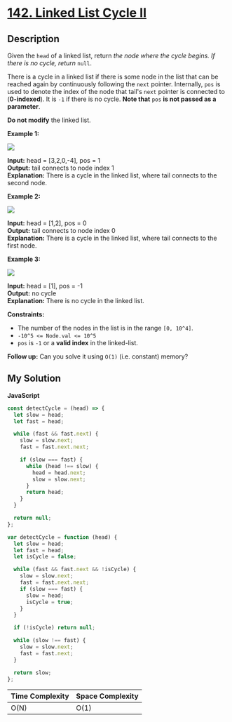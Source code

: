 # [142. Linked List Cycle II](https://leetcode.com/problems/linked-list-cycle-ii)

## Description

Given the `head` of a linked list, return _the node where the cycle begins. If there is no cycle, return_ `null`.

There is a cycle in a linked list if there is some node in the list that can be reached again by continuously following the `next` pointer. Internally, `pos` is used to denote the index of the node that tail's `next` pointer is connected to (**0-indexed**). It is `-1` if there is no cycle. **Note that** `pos` **is not passed as a parameter**.

**Do not modify** the linked list.

**Example 1:**

![](https://assets.leetcode.com/uploads/2018/12/07/circularlinkedlist.png)

**Input:** head = \[3,2,0,-4\], pos = 1  
**Output:** tail connects to node index 1  
**Explanation:** There is a cycle in the linked list, where tail connects to the second node.

**Example 2:**

![](https://assets.leetcode.com/uploads/2018/12/07/circularlinkedlist_test2.png)

**Input:** head = \[1,2\], pos = 0  
**Output:** tail connects to node index 0  
**Explanation:** There is a cycle in the linked list, where tail connects to the first node.

**Example 3:**

![](https://assets.leetcode.com/uploads/2018/12/07/circularlinkedlist_test3.png)

**Input:** head = \[1\], pos = -1  
**Output:** no cycle  
**Explanation:** There is no cycle in the linked list.

**Constraints:**

- The number of the nodes in the list is in the range `[0, 10^4]`.
- `-10^5 <= Node.val <= 10^5`
- `pos` is `-1` or a **valid index** in the linked-list.

**Follow up:** Can you solve it using `O(1)` (i.e. constant) memory?

## My Solution

**JavaScript**

```js
const detectCycle = (head) => {
  let slow = head;
  let fast = head;

  while (fast && fast.next) {
    slow = slow.next;
    fast = fast.next.next;

    if (slow === fast) {
      while (head !== slow) {
        head = head.next;
        slow = slow.next;
      }
      return head;
    }
  }

  return null;
};
```

```js
var detectCycle = function (head) {
  let slow = head;
  let fast = head;
  let isCycle = false;

  while (fast && fast.next && !isCycle) {
    slow = slow.next;
    fast = fast.next.next;
    if (slow === fast) {
      slow = head;
      isCycle = true;
    }
  }

  if (!isCycle) return null;

  while (slow !== fast) {
    slow = slow.next;
    fast = fast.next;
  }

  return slow;
};
```

| Time Complexity | Space Complexity |
| --------------- | ---------------- |
| O(N)            | O(1)             |
